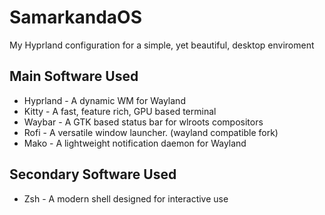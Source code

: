 # SamarkandaOS
My Hyprland configuration for a simple, yet beautiful, desktop enviroment 

## Main Software Used

+ Hyprland - A dynamic WM for Wayland 
+ Kitty - A fast, feature rich, GPU based terminal
+ Waybar - A GTK based status bar for wlroots compositors
+ Rofi - A versatile window launcher. (wayland compatible fork)
+ Mako - A lightweight notification daemon for Wayland

## Secondary Software Used

+ Zsh - A modern shell designed for interactive use
